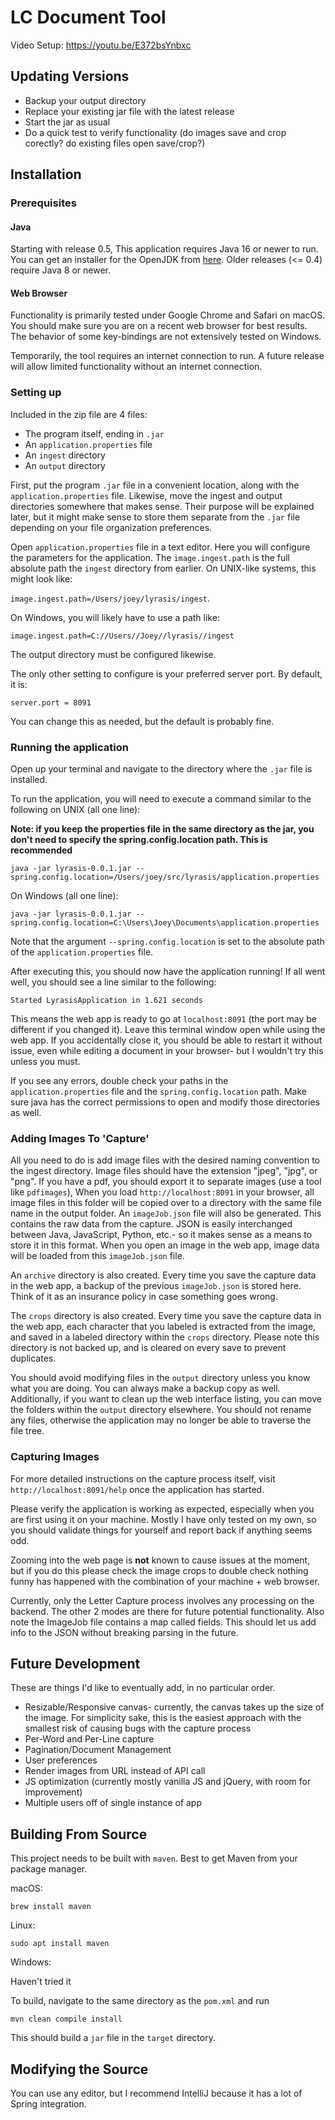 # LC Document Tool
Video Setup:
https://youtu.be/E372bsYnbxc

## Updating Versions
* Backup your output directory
* Replace your existing jar file with the latest release
* Start the jar as usual
* Do a quick test to verify functionality (do images save and crop corectly? do existing files open save/crop?)

## Installation
### Prerequisites
#### Java
Starting with release 0.5, This application requires Java 16 or newer to run. You can get an installer for the OpenJDK from [here](https://adoptopenjdk.net). 
Older releases (<= 0.4) require Java 8 or newer.

#### Web Browser
Functionality is primarily tested under Google Chrome and Safari on macOS. You should make sure you are on a recent web browser for best results. The behavior of some key-bindings are not extensively tested on Windows.

Temporarily, the tool requires an internet connection to run. A future release will allow limited functionality without an internet connection.

### Setting up

Included in the zip file are 4 files:

* The program itself, ending in `.jar`
* An `application.properties` file
* An `ingest` directory
* An `output` directory

First, put the program `.jar` file in a convenient location, along with the `application.properties` file. Likewise, move the ingest and output directories somewhere that makes sense. Their purpose will be explained later, but it might make sense to store them separate from the `.jar` file depending on your file organization preferences.

Open `application.properties` file in a text editor. Here you will configure the parameters for the application. The `image.ingest.path` is the full absolute path the `ingest` directory from earlier. On UNIX-like systems, this might look like:

`image.ingest.path=/Users/joey/lyrasis/ingest`.
 
On Windows, you will likely have to use a path like:
 
`image.ingest.path=C://Users//Joey//lyrasis//ingest`

 
The output directory must be configured likewise.
 
The only other setting to configure is your preferred server port. By default, it is:
 
`server.port = 8091`
 
You can change this as needed, but the default is probably fine.
 
### Running the application
Open up your terminal and navigate to the directory where the `.jar` file is installed.

To run the application, you will need to execute a command similar to the following on UNIX (all one line):

**Note: if you keep the properties file in the same directory as the jar, you don't need to specify the spring.config.location path. This is recommended**

`java -jar lyrasis-0.0.1.jar --spring.config.location=/Users/joey/src/lyrasis/application.properties`

On Windows (all one line):

`java -jar lyrasis-0.0.1.jar --spring.config.location=C:\Users\Joey\Documents\application.properties`

Note that the argument `--spring.config.location` is set to the absolute path of the `application.properties` file.

After executing this, you should now have the application running! If all went well, you should see a line similar to the following:

`Started LyrasisApplication in 1.621 seconds`

This means the web app is ready to go at `localhost:8091` (the port may be different if you changed it). Leave this terminal window open while using the web app. If you accidentally close it, you should be able to restart it without issue, even while editing a document in your browser- but I wouldn't try this unless you must. 

If you see any errors, double check your paths in the `application.properties` file and the `spring.config.location` path. Make sure java has the correct permissions to open and modify those directories as well.

### Adding Images To 'Capture'

All you need to do is add image files with the desired naming convention to the ingest directory. Image files should have the extension "jpeg", "jpg", or "png". If you have a pdf, you should export it to separate images (use a tool like `pdfimages`), When you load `http://localhost:8091` in your browser, all image files in this folder will be copied over to a directory with the same file name in the output folder. An `imageJob.json` file will also be generated. This contains the raw data from the capture. JSON is easily interchanged between Java, JavaScript, Python, etc.- so it makes sense as a means to store it in this format.  When you open an image in the web app, image data will be loaded from this `imageJob.json` file.

An `archive` directory is also created. Every time you save the capture data in the web app, a backup of the previous `imageJob.json` is stored here. Think of it as an insurance policy in case something goes wrong. 

The `crops` directory is also created. Every time you save the capture data in the web app, each character that you labeled is extracted from the image, and saved in a labeled directory within the `crops` directory. Please note this directory is not backed up, and is cleared on every save to prevent duplicates.

You should avoid modifying files in the `output` directory unless you know what you are doing. You can always make a backup copy as well. Additionally, if you want to clean up the web interface listing, you can move the folders within the `output` directory elsewhere. You should not rename any files, otherwise the application may no longer be able to traverse the file tree.

### Capturing Images

For more detailed instructions on the capture process itself, visit `http://localhost:8091/help` once the application has started.

Please verify the application is working as expected, especially when you are first using it on your machine. Mostly I have only tested on my own, so you should validate things for yourself and report back if anything seems odd.

Zooming into the web page is **not** known to cause issues at the moment, but if you do this please check the image crops to double check nothing funny has happened with the combination of your machine + web browser.

Currently, only the Letter Capture process involves any processing on the backend. The other 2 modes are there for future potential functionality. Also note the ImageJob file contains a map called fields. This should let us add info to the JSON without breaking parsing in the future.

## Future Development
These are things I'd like to eventually add, in no particular order.
* Resizable/Responsive canvas- currently, the canvas takes up the size of the image. For simplicity sake, this is the easiest approach with the smallest risk of causing bugs with the capture process
* Per-Word and Per-Line capture
* Pagination/Document Management
* User preferences
* Render images from URL instead of API call
* JS optimization (currently mostly vanilla JS and jQuery, with room for improvement)
* Multiple users off of single instance of app

## Building From Source
This project needs to be built with `maven`. Best to get Maven from your package manager.

macOS:

`brew install maven`

Linux:

`sudo apt install maven`

Windows:

Haven't tried it

To build, navigate to the same directory as the `pom.xml` and run 

`mvn clean compile install`

This should build a `jar` file in the `target` directory.

## Modifying the Source

You can use any editor, but I recommend IntelliJ because it has a lot of Spring integration.
